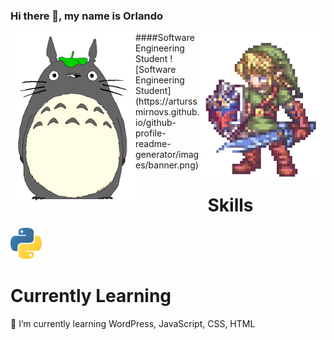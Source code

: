 
### Hi there 👋, my name is Orlando
<img src="https://github.com/phenomhunter/phenomhunter/blob/main/sprites/FreePiercingHamster-max-1mb.gif" width="200" align="left" />
<img src="https://github.com/phenomhunter/phenomhunter/blob/main/sprites/linkZelda.gif" width="200" align="right"/>
####Software Engineering Student
![Software Engineering Student](https://arturssmirnovs.github.io/github-profile-readme-generator/images/banner.png)


<h1 style="text-align:center"> Skills </h1>
<img src="https://github.com/phenomhunter/phenomhunter/blob/main/images/python_logo.png" width="50"/>
<body>
<h1> Currently Learning </h1> 
<p>🌱 I’m currently learning WordPress, JavaScript, CSS, HTML </p>
</body>





